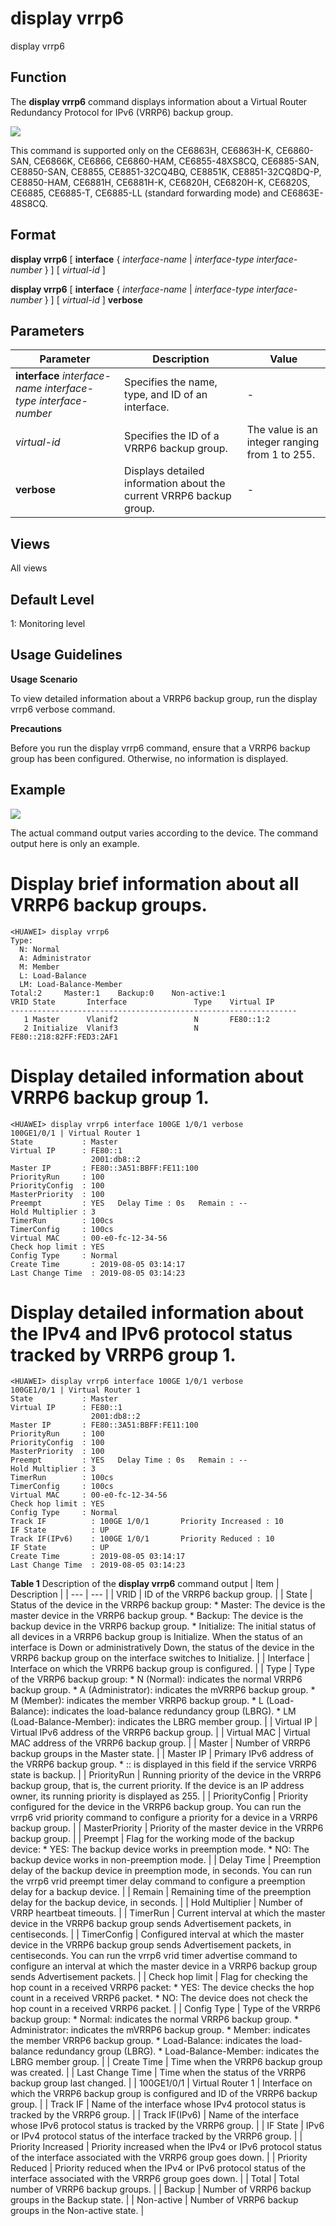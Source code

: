 display vrrp6
=============

display vrrp6

Function
--------



The **display vrrp6** command displays information about a Virtual Router Redundancy Protocol for IPv6 (VRRP6) backup group.



![](../public_sys-resources/note_3.0-en-us.png) 

This command is supported only on the CE6863H, CE6863H-K, CE6860-SAN, CE6866K, CE6866, CE6860-HAM, CE6855-48XS8CQ, CE6885-SAN, CE8850-SAN, CE8855, CE8851-32CQ4BQ, CE8851K, CE8851-32CQ8DQ-P, CE8850-HAM, CE6881H, CE6881H-K, CE6820H, CE6820H-K, CE6820S, CE6885, CE6885-T, CE6885-LL (standard forwarding mode) and CE6863E-48S8CQ.



Format
------

**display vrrp6** [ **interface** { *interface-name* | *interface-type* *interface-number* } ] [ *virtual-id* ]

**display vrrp6** [ **interface** { *interface-name* | *interface-type* *interface-number* } ] [ *virtual-id* ] **verbose**


Parameters
----------

| Parameter | Description | Value |
| --- | --- | --- |
| **interface** *interface-name* *interface-type* *interface-number* | Specifies the name, type, and ID of an interface. | - |
| *virtual-id* | Specifies the ID of a VRRP6 backup group. | The value is an integer ranging from 1 to 255. |
| **verbose** | Displays detailed information about the current VRRP6 backup group. | - |



Views
-----

All views


Default Level
-------------

1: Monitoring level


Usage Guidelines
----------------

**Usage Scenario**

To view detailed information about a VRRP6 backup group, run the display vrrp6 verbose command.

**Precautions**

Before you run the display vrrp6 command, ensure that a VRRP6 backup group has been configured. Otherwise, no information is displayed.


Example
-------

![](../public_sys-resources/note_3.0-en-us.png) 

The actual command output varies according to the device. The command output here is only an example.


# Display brief information about all VRRP6 backup groups.
```
<HUAWEI> display vrrp6
Type:
  N: Normal
  A: Administrator
  M: Member
  L: Load-Balance
  LM: Load-Balance-Member
Total:2     Master:1    Backup:0    Non-active:1
VRID State       Interface               Type    Virtual IP
----------------------------------------------------------------
   1 Master      Vlanif2                 N       FE80::1:2
   2 Initialize  Vlanif3                 N       FE80::218:82FF:FED3:2AF1

```

# Display detailed information about VRRP6 backup group 1.
```
<HUAWEI> display vrrp6 interface 100GE 1/0/1 verbose
100GE1/0/1 | Virtual Router 1
State           : Master
Virtual IP      : FE80::1
                  2001:db8::2
Master IP       : FE80::3A51:BBFF:FE11:100
PriorityRun     : 100
PriorityConfig  : 100
MasterPriority  : 100
Preempt         : YES   Delay Time : 0s   Remain : --
Hold Multiplier : 3
TimerRun        : 100cs
TimerConfig     : 100cs
Virtual MAC     : 00-e0-fc-12-34-56
Check hop limit : YES
Config Type     : Normal
Create Time       : 2019-08-05 03:14:17
Last Change Time  : 2019-08-05 03:14:23

```

# Display detailed information about the IPv4 and IPv6 protocol status tracked by VRRP6 group 1.
```
<HUAWEI> display vrrp6 interface 100GE 1/0/1 verbose
100GE1/0/1 | Virtual Router 1
State           : Master
Virtual IP      : FE80::1
                  2001:db8::2
Master IP       : FE80::3A51:BBFF:FE11:100
PriorityRun     : 100
PriorityConfig  : 100
MasterPriority  : 100
Preempt         : YES   Delay Time : 0s   Remain : --
Hold Multiplier : 3
TimerRun        : 100cs
TimerConfig     : 100cs
Virtual MAC     : 00-e0-fc-12-34-56
Check hop limit : YES
Config Type     : Normal
Track IF          : 100GE 1/0/1       Priority Increased : 10
IF State          : UP 
Track IF(IPv6)    : 100GE 1/0/1       Priority Reduced : 10
IF State          : UP 
Create Time       : 2019-08-05 03:14:17
Last Change Time  : 2019-08-05 03:14:23

```

**Table 1** Description of the **display vrrp6** command output
| Item | Description |
| --- | --- |
| VRID | ID of the VRRP6 backup group. |
| State | Status of the device in the VRRP6 backup group:   * Master: The device is the master device in the VRRP6 backup group. * Backup: The device is the backup device in the VRRP6 backup group. * Initialize: The initial status of all devices in a VRRP6 backup group is Initialize. When the status of an interface is Down or administratively Down, the status of the device in the VRRP6 backup group on the interface switches to Initialize. |
| Interface | Interface on which the VRRP6 backup group is configured. |
| Type | Type of the VRRP6 backup group:   * N (Normal): indicates the normal VRRP6 backup group. * A (Administrator): indicates the mVRRP6 backup group. * M (Member): indicates the member VRRP6 backup group. * L (Load-Balance): indicates the load-balance redundancy group (LBRG). * LM (Load-Balance-Member): indicates the LBRG member group. |
| Virtual IP | Virtual IPv6 address of the VRRP6 backup group. |
| Virtual MAC | Virtual MAC address of the VRRP6 backup group. |
| Master | Number of VRRP6 backup groups in the Master state. |
| Master IP | Primary IPv6 address of the VRRP6 backup group.   * :: is displayed in this field if the service VRRP6 state is backup. |
| PriorityRun | Running priority of the device in the VRRP6 backup group, that is, the current priority.  If the device is an IP address owner, its running priority is displayed as 255. |
| PriorityConfig | Priority configured for the device in the VRRP6 backup group.  You can run the vrrp6 vrid priority command to configure a priority for a device in a VRRP6 backup group. |
| MasterPriority | Priority of the master device in the VRRP6 backup group. |
| Preempt | Flag for the working mode of the backup device:   * YES: The backup device works in preemption mode. * NO: The backup device works in non-preemption mode. |
| Delay Time | Preemption delay of the backup device in preemption mode, in seconds.  You can run the vrrp6 vrid preempt timer delay command to configure a preemption delay for a backup device. |
| Remain | Remaining time of the preemption delay for the backup device, in seconds. |
| Hold Multiplier | Number of VRRP heartbeat timeouts. |
| TimerRun | Current interval at which the master device in the VRRP6 backup group sends Advertisement packets, in centiseconds. |
| TimerConfig | Configured interval at which the master device in the VRRP6 backup group sends Advertisement packets, in centiseconds.  You can run the vrrp6 vrid timer advertise command to configure an interval at which the master device in a VRRP6 backup group sends Advertisement packets. |
| Check hop limit | Flag for checking the hop count in a received VRRP6 packet:   * YES: The device checks the hop count in a received VRRP6 packet. * NO: The device does not check the hop count in a received VRRP6 packet. |
| Config Type | Type of the VRRP6 backup group:   * Normal: indicates the normal VRRP6 backup group. * Administrator: indicates the mVRRP6 backup group. * Member: indicates the member VRRP6 backup group. * Load-Balance: indicates the load-balance redundancy group (LBRG). * Load-Balance-Member: indicates the LBRG member group. |
| Create Time | Time when the VRRP6 backup group was created. |
| Last Change Time | Time when the status of the VRRP6 backup group last changed. |
| 100GE1/0/1 | Virtual Router 1 | Interface on which the VRRP6 backup group is configured and ID of the VRRP6 backup group. |
| Track IF | Name of the interface whose IPv4 protocol status is tracked by the VRRP6 group. |
| Track IF(IPv6) | Name of the interface whose IPv6 protocol status is tracked by the VRRP6 group. |
| IF State | IPv6 or IPv4 protocol status of the interface tracked by the VRRP6 group. |
| Priority Increased | Priority increased when the IPv4 or IPv6 protocol status of the interface associated with the VRRP6 group goes down. |
| Priority Reduced | Priority reduced when the IPv4 or IPv6 protocol status of the interface associated with the VRRP6 group goes down. |
| Total | Total number of VRRP6 backup groups. |
| Backup | Number of VRRP6 backup groups in the Backup state. |
| Non-active | Number of VRRP6 backup groups in the Non-active state. |